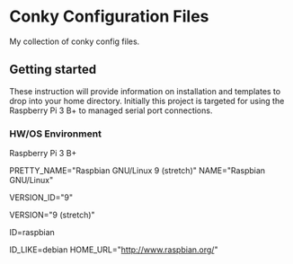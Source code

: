 # Conky Configuration Files
My collection of conky config files.

## Getting started
These instruction will provide information on installation and templates to drop into your home directory. Initially this project is targeted for using the Raspberry Pi 3 B+ to managed serial port connections.

### HW/OS Environment
Raspberry Pi 3 B+

PRETTY_NAME="Raspbian GNU/Linux 9 (stretch)"
NAME="Raspbian GNU/Linux"

VERSION_ID="9"

VERSION="9 (stretch)"

ID=raspbian

ID_LIKE=debian 
HOME_URL="http://www.raspbian.org/" 

